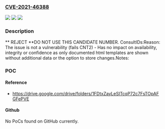 ### [CVE-2021-46388](https://cve.mitre.org/cgi-bin/cvename.cgi?name=CVE-2021-46388)
![](https://img.shields.io/static/v1?label=Product&message=n%2Fa&color=blue)
![](https://img.shields.io/static/v1?label=Version&message=n%2Fa&color=blue)
![](https://img.shields.io/static/v1?label=Vulnerability&message=n%2Fa&color=blue)

### Description

** REJECT **DO NOT USE THIS CANDIDATE NUMBER.  ConsultIDs:Reason: The issue is not a vulnerability (fails CNT2) - Has no impact on availability, integrity or confidence as only documented html templates are shown without additional data or the option to store changes.Notes:

### POC

#### Reference
- https://drive.google.com/drive/folders/1FDtxZayLeSITcqP72c7FsTOpAFGFePVE

#### Github
No PoCs found on GitHub currently.

